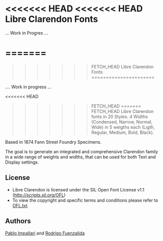 <<<<<<< HEAD
<<<<<<< HEAD
Libre Clarendon Fonts
======================

... Work in Progres ...

=======
=======
>>>>>>> FETCH_HEAD
Libre Clarendon Fonts
======================

.... Work in progress ...

<<<<<<< HEAD
>>>>>>> FETCH_HEAD
=======
>>>>>>> FETCH_HEAD
Libre Clarendon fonts in 20 Styles. 4 Widths (Condensed, Narrow, Normal, Wide) in 5 weigths each (Ligth, Regular, Medium, Bold, Black).

Based in 1874 Fann Street Foundry Specimens.

The goal is to generate an integrated and comprehensive Clarendon family in a wide range of weights and widths, that can be used for both Text and Display settings.


## License

- Libre Clarendon is licensed under the SIL Open Font License v1.1 (<http://scripts.sil.org/OFL>)
- To view the copyright and specific terms and conditions please refer to [OFL.txt](https://github.com/impallari/Libre-Clarendon/blob/master/OFL.txt)

## Authors

[Pablo Impallari](http://www.impallari.com) and [Rodrigo Fuenzalida](http://www.rfuenzalida.com)
